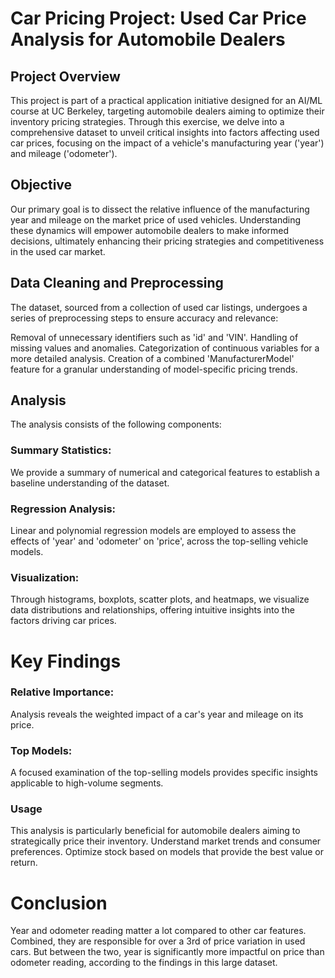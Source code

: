# Car Pricing Project: Used Car Price Analysis for Automobile Dealers
## Project Overview
This project is part of a practical application initiative designed for an AI/ML course at UC Berkeley, targeting automobile dealers aiming to optimize their inventory pricing strategies. Through this exercise, we delve into a comprehensive dataset to unveil critical insights into factors affecting used car prices, focusing on the impact of a vehicle's manufacturing year ('year') and mileage ('odometer').

## Objective
Our primary goal is to dissect the relative influence of the manufacturing year and mileage on the market price of used vehicles. Understanding these dynamics will empower automobile dealers to make informed decisions, ultimately enhancing their pricing strategies and competitiveness in the used car market.

## Data Cleaning and Preprocessing
The dataset, sourced from a collection of used car listings, undergoes a series of preprocessing steps to ensure accuracy and relevance:

Removal of unnecessary identifiers such as 'id' and 'VIN'.
Handling of missing values and anomalies.
Categorization of continuous variables for a more detailed analysis.
Creation of a combined 'ManufacturerModel' feature for a granular understanding of model-specific pricing trends.
## Analysis
The analysis consists of the following components:

### Summary Statistics: 

We provide a summary of numerical and categorical features to establish a baseline understanding of the dataset.

### Regression Analysis: 
Linear and polynomial regression models are employed to assess the effects of 'year' and 'odometer' on 'price', across the top-selling vehicle models.

### Visualization: 
Through histograms, boxplots, scatter plots, and heatmaps, we visualize data distributions and relationships, offering intuitive insights into the factors driving car prices.

# Key Findings
### Relative Importance: 

Analysis reveals the weighted impact of a car's year and mileage on its price.
### Top Models: 
A focused examination of the top-selling models provides specific insights applicable to high-volume segments.
### Usage
This analysis is particularly beneficial for automobile dealers aiming to strategically price their inventory.
Understand market trends and consumer preferences.
Optimize stock based on models that provide the best value or return.
# Conclusion
Year and odometer reading matter a lot compared to other car features. Combined, they are responsible for over a 3rd of price variation in used cars. But between the two, year is significantly more impactful on price than odometer reading, according to the findings in this large dataset. 
